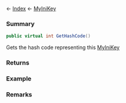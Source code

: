 ← [Index](Api-Index) ← [MyIniKey](VRage.Game.ModAPI.Ingame.Utilities.MyIniKey)

### Summary

```csharp
public virtual int GetHashCode()
```

Gets the hash code representing this [MyIniKey](VRage.Game.ModAPI.Ingame.Utilities.MyIniKey) 

### Returns



### Example

### Remarks

